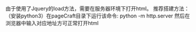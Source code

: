  由于使用了Jquery的load方法，需要在服务器环境下打开html。
 推荐搭建方法：（安装python3）在pageCraft目录下运行该命令:  python -m http.server
 然后在浏览器中输入对应地址方可正常打开html
